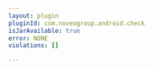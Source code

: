 ```yaml
---
layout: plugin
pluginId: com.noveogroup.android.check
isJarAvailable: true
error: NONE
violations: []

---
```

